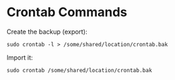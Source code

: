# Crontab Commands

Create the backup (export):

`sudo crontab -l > /some/shared/location/crontab.bak`

Import it:

`sudo crontab /some/shared/location/crontab.bak`

